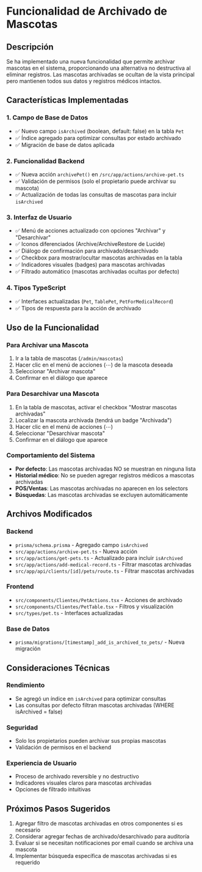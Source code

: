 # Funcionalidad de Archivado de Mascotas

## Descripción
Se ha implementado una nueva funcionalidad que permite archivar mascotas en el sistema, proporcionando una alternativa no destructiva al eliminar registros. Las mascotas archivadas se ocultan de la vista principal pero mantienen todos sus datos y registros médicos intactos.

## Características Implementadas

### 1. Campo de Base de Datos
- ✅ Nuevo campo `isArchived` (boolean, default: false) en la tabla `Pet`
- ✅ Índice agregado para optimizar consultas por estado archivado
- ✅ Migración de base de datos aplicada

### 2. Funcionalidad Backend
- ✅ Nueva acción `archivePet()` en `/src/app/actions/archive-pet.ts`
- ✅ Validación de permisos (solo el propietario puede archivar su mascota)
- ✅ Actualización de todas las consultas de mascotas para incluir `isArchived`

### 3. Interfaz de Usuario
- ✅ Menú de acciones actualizado con opciones "Archivar" y "Desarchivar"
- ✅ Iconos diferenciados (Archive/ArchiveRestore de Lucide)
- ✅ Diálogo de confirmación para archivado/desarchivado
- ✅ Checkbox para mostrar/ocultar mascotas archivadas en la tabla
- ✅ Indicadores visuales (badges) para mascotas archivadas
- ✅ Filtrado automático (mascotas archivadas ocultas por defecto)

### 4. Tipos TypeScript
- ✅ Interfaces actualizadas (`Pet`, `TablePet`, `PetForMedicalRecord`)
- ✅ Tipos de respuesta para la acción de archivado

## Uso de la Funcionalidad

### Para Archivar una Mascota
1. Ir a la tabla de mascotas (`/admin/mascotas`)
2. Hacer clic en el menú de acciones (⋯) de la mascota deseada
3. Seleccionar "Archivar mascota"
4. Confirmar en el diálogo que aparece

### Para Desarchivar una Mascota
1. En la tabla de mascotas, activar el checkbox "Mostrar mascotas archivadas"
2. Localizar la mascota archivada (tendrá un badge "Archivada")
3. Hacer clic en el menú de acciones (⋯)
4. Seleccionar "Desarchivar mascota"
5. Confirmar en el diálogo que aparece

### Comportamiento del Sistema
- **Por defecto**: Las mascotas archivadas NO se muestran en ninguna lista
- **Historial médico**: No se pueden agregar registros médicos a mascotas archivadas
- **POS/Ventas**: Las mascotas archivadas no aparecen en los selectors
- **Búsquedas**: Las mascotas archivadas se excluyen automáticamente

## Archivos Modificados

### Backend
- `prisma/schema.prisma` - Agregado campo `isArchived`
- `src/app/actions/archive-pet.ts` - Nueva acción
- `src/app/actions/get-pets.ts` - Actualizado para incluir `isArchived`
- `src/app/actions/add-medical-record.ts` - Filtrar mascotas archivadas
- `src/app/api/clients/[id]/pets/route.ts` - Filtrar mascotas archivadas

### Frontend
- `src/components/Clientes/PetActions.tsx` - Acciones de archivado
- `src/components/Clientes/PetTable.tsx` - Filtros y visualización
- `src/types/pet.ts` - Interfaces actualizadas

### Base de Datos
- `prisma/migrations/[timestamp]_add_is_archived_to_pets/` - Nueva migración

## Consideraciones Técnicas

### Rendimiento
- Se agregó un índice en `isArchived` para optimizar consultas
- Las consultas por defecto filtran mascotas archivadas (WHERE isArchived = false)

### Seguridad
- Solo los propietarios pueden archivar sus propias mascotas
- Validación de permisos en el backend

### Experiencia de Usuario
- Proceso de archivado reversible y no destructivo
- Indicadores visuales claros para mascotas archivadas
- Opciones de filtrado intuitivas

## Próximos Pasos Sugeridos
1. Agregar filtro de mascotas archivadas en otros componentes si es necesario
2. Considerar agregar fechas de archivado/desarchivado para auditoría
3. Evaluar si se necesitan notificaciones por email cuando se archiva una mascota
4. Implementar búsqueda específica de mascotas archivadas si es requerido 